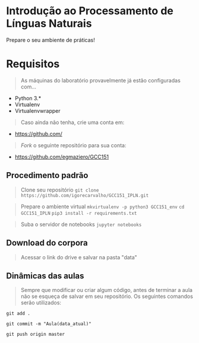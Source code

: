 # Introdução ao Processamento de Línguas Naturais

Prepare o seu ambiente de práticas!

# Requisitos
> As máquinas do laboratório provavelmente já estão configuradas com...
- Python 3.*
- Virtualenv
- Virtualenvwrapper
> Caso ainda não tenha, crie uma conta em:
- https://github.com/
> _Fork_ o seguinte repositório para sua conta:
- https://github.com/egmaziero/GCC151

## Procedimento padrão

> Clone seu repositório
```git clone https://github.com/igorecarvalho/GCC151_IPLN.git```

> Prepare o ambiente virtual
```mkvirtualenv -p python3 GCC151_env```
```cd GCC151_IPLN```
```pip3 install -r requirements.txt```

> Suba o servidor de notebooks
```jupyter notebooks```

## Download do corpora
> Acessar o link do drive e salvar na pasta "data"


## Dinâmicas das aulas

> Sempre que modificar ou criar algum código, antes de terminar a aula não se esqueça de salvar em seu repositório. Os seguintes comandos serão utilizados:

```git add .```

```git commit -m "Aula(data_atual)"```

```git push origin master```
